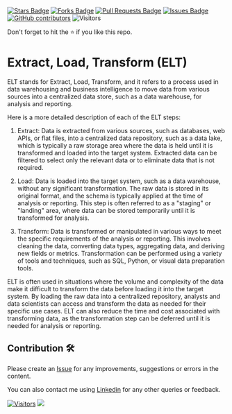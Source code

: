 <a href="https://github.com/drshahizan/special-topic-data-engineering/stargazers"><img src="https://img.shields.io/github/stars/drshahizan/special-topic-data-engineering" alt="Stars Badge"/></a>
<a href="https://github.com/drshahizan/special-topic-data-engineering/network/members"><img src="https://img.shields.io/github/forks/drshahizan/special-topic-data-engineering" alt="Forks Badge"/></a>
<a href="https://github.com/drshahizan/special-topic-data-engineering/pulls"><img src="https://img.shields.io/github/issues-pr/drshahizan/special-topic-data-engineering" alt="Pull Requests Badge"/></a>
<a href="https://github.com/drshahizan/special-topic-data-engineering/issues"><img src="https://img.shields.io/github/issues/drshahizan/special-topic-data-engineering" alt="Issues Badge"/></a>
<a href="https://github.com/drshahizan/special-topic-data-engineering/graphs/contributors"><img alt="GitHub contributors" src="https://img.shields.io/github/contributors/drshahizan/special-topic-data-engineering?color=2b9348"></a>
![Visitors](https://api.visitorbadge.io/api/visitors?path=https%3A%2F%2Fgithub.com%2Fdrshahizan%2Fspecial-topic-data-engineering&labelColor=%23d9e3f0&countColor=%23697689&style=flat)

Don't forget to hit the :star: if you like this repo.

# Extract, Load, Transform (ELT)

ELT stands for Extract, Load, Transform, and it refers to a process used in data warehousing and business intelligence to move data from various sources into a centralized data store, such as a data warehouse, for analysis and reporting. 

Here is a more detailed description of each of the ELT steps:

1. Extract: Data is extracted from various sources, such as databases, web APIs, or flat files, into a centralized data repository, such as a data lake, which is typically a raw storage area where the data is held until it is transformed and loaded into the target system. Extracted data can be filtered to select only the relevant data or to eliminate data that is not required.

2. Load: Data is loaded into the target system, such as a data warehouse, without any significant transformation. The raw data is stored in its original format, and the schema is typically applied at the time of analysis or reporting. This step is often referred to as a "staging" or "landing" area, where data can be stored temporarily until it is transformed for analysis.

3. Transform: Data is transformed or manipulated in various ways to meet the specific requirements of the analysis or reporting. This involves cleaning the data, converting data types, aggregating data, and deriving new fields or metrics. Transformation can be performed using a variety of tools and techniques, such as SQL, Python, or visual data preparation tools.

ELT is often used in situations where the volume and complexity of the data make it difficult to transform the data before loading it into the target system. By loading the raw data into a centralized repository, analysts and data scientists can access and transform the data as needed for their specific use cases. ELT can also reduce the time and cost associated with transforming data, as the transformation step can be deferred until it is needed for analysis or reporting.


## Contribution 🛠️
Please create an [Issue](https://github.com/drshahizan/special-topic-data-engineering/issues) for any improvements, suggestions or errors in the content.

You can also contact me using [Linkedin](https://www.linkedin.com/in/drshahizan/) for any other queries or feedback.

[![Visitors](https://api.visitorbadge.io/api/visitors?path=https%3A%2F%2Fgithub.com%2Fdrshahizan&labelColor=%23697689&countColor=%23555555&style=plastic)](https://visitorbadge.io/status?path=https%3A%2F%2Fgithub.com%2Fdrshahizan)
![](https://hit.yhype.me/github/profile?user_id=81284918)


